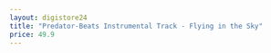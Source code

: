 ```yaml
---
layout: digistore24
title: "Predator-Beats Instrumental Track - Flying in the Sky"
price: 49.9
---
```

